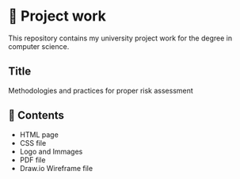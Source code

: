 # :open_book: Project work 
This repository contains my university project work for the degree in computer science. 

## Title
Methodologies and practices for proper risk assessment


## :floppy_disk: Contents

- HTML page
- CSS file 
- Logo and Immages
- PDF file
- Draw.io Wireframe file




